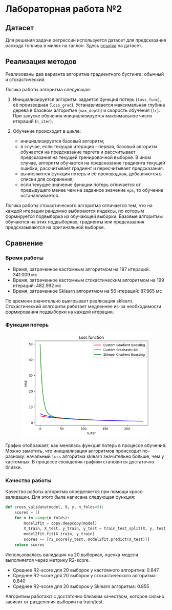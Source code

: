 # Лабораторная работа №2

## Датасет
Для решения задачи регрессии используется датасет для предсказания расхода топлива в милях на галлон. Здесь [ссылка](https://www.kaggle.com/datasets/uciml/autompg-dataset) на датасет.

## Реализация методов

Реализованы два варианта алгоритма градиентного бустинга: обычный и стохастический.

Логика работы алгоритма следующая:

1. Инициализируется алгоритм: задается функция потерь (`loss_func`), её производная (`loss_grad`). Устанавливается максимальная глубина дерева в базовом алгоритме (`max_depth`) и скорость обучения (`lr`). При запуске обучения инициализируется максимальное число итераций (`n_iter`).

2. Обучение происходит в цикле:
    * инициализируется базовый алгоритм;
    * в случае, если текущая итерация - первая, базовый алгоритм обучается на предсказание таргета и рассчитывает предсказания на текущей тренировочной выборке. В ином случае, алгоритм обучается на предсказание градиента текущей ошибки, рассчитывает градиент и пересчитывает предсказания.
    * вычисляются функция потерь и её производная, добавляются в списки для сохранения;
    * если текущее значение функции потерь отличается от предыдущего менее чем на заданное значение `eps`, то обучение останавливается.

Логика работы стохастического алгоритма отличается тем, что на каждой итерации рандомно выбираются индексы, по которым формируется подвыборка из обучающей выборки. Базовые алгоритмы обучаются на этих подвыборках, градиенты или предсказания предсказываются на оригинальной выборке.

## Сравнение

### Время работы
* Время, затраченное кастомным алгоритмом на 187 итераций: 341.009 мс
* Время, затраченное кастомным стохастическим алгоритмом на 199 итераций: 482.992 мс
* Время, затраченное Sklearn алгоритмом на 56 итераций: 87.965 мс

По времени значительно выигрывает реализация sklearn. Стохастический аллгоритм работает медленнее из-за необходимости формирования подвыборки на каждой итерации.

### Функция потерь
<p align="center">
    <img src="assets/loss_func.png" width=400>
</p>

График отображает, как менялась функция потерь в процессе обучения. Можно заметить, что инициализация алгоритмов происходит по-разному: начальный `loss` алгоритма sklearn значительно больше, чем у кастомных. В процессе схождения графики становятся достаточно близки.


### Качество работы
Качество работы алгоритма определяется при помощи кросс-валидации. Для этого была написана следующая функция:
```python
def cross_validate(model, X, y, n_folds=5):
    scores = []
    for n in range(n_folds):
        model2fit = copy.deepcopy(model)
        X_train, X_test, y_train, y_test = train_test_split(X, y, test_size=0.2)
        model2fit.fit(X_train, y_train)
        scores += [r2_score(y_test, model2fit.predict(X_test))]
    return scores
```

Использовалась валидация на 20 выборках, оценка модели выполняется через метрику R2-score.

* Среднее R2-score для 20 выборок у кастомного алгоритма: 0.847
* Среднее R2-score для 20 выборок у стохастического алгоритма: 0.840
* Среднее R2-score для 20 выборок у Sklearn алгоритма: 0.855

Алгоритмы работают с достаточно близким качеством, которое сильно зависит от разделения выборки на train/test.
